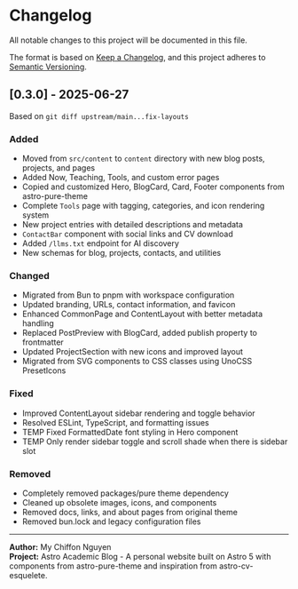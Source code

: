 # Changelog

All notable changes to this project will be documented in this file.

The format is based on [Keep a Changelog](https://keepachangelog.com/en/1.0.0/), and this project
adheres to [Semantic Versioning](https://semver.org/spec/v2.0.0.html).

## [0.3.0] - 2025-06-27

Based on `git diff upstream/main...fix-layouts`

### Added

- Moved from `src/content` to `content` directory with new blog posts, projects, and pages
- Added Now, Teaching, Tools, and custom error pages
- Copied and customized Hero, BlogCard, Card, Footer components from astro-pure-theme
- Complete `Tools` page with tagging, categories, and icon rendering system
- New project entries with detailed descriptions and metadata
- `ContactBar` component with social links and CV download
- Added `/llms.txt` endpoint for AI discovery
- New schemas for blog, projects, contacts, and utilities

### Changed

- Migrated from Bun to pnpm with workspace configuration
- Updated branding, URLs, contact information, and favicon
- Enhanced CommonPage and ContentLayout with better metadata handling
- Replaced PostPreview with BlogCard, added publish property to frontmatter
- Updated ProjectSection with new icons and improved layout
- Migrated from SVG components to CSS classes using UnoCSS PresetIcons

### Fixed

- Improved ContentLayout sidebar rendering and toggle behavior
- Resolved ESLint, TypeScript, and formatting issues
- TEMP Fixed FormattedDate font styling in Hero component
- TEMP Only render sidebar toggle and scroll shade when there is sidebar slot

### Removed

- Completely removed packages/pure theme dependency
- Cleaned up obsolete images, icons, and components
- Removed docs, links, and about pages from original theme
- Removed bun.lock and legacy configuration files

---

**Author:** My Chiffon Nguyen  
**Project:** Astro Academic Blog - A personal website built on Astro 5 with components from
astro-pure-theme and inspiration from astro-cv-esquelete.
